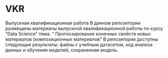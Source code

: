 # VKR
Выпускная квалификационная работа 
В данном репозитории размещены материалы выпускной квалификационной работы по курсу "Data Science" тема: " Прогнозирование конечных свойств новых материалов (композиционных материалов"
В репозитории доступны следующие результаты: файлы с учебным датасетом, код анализа данных и обучения моделей, сохраненная модель.
